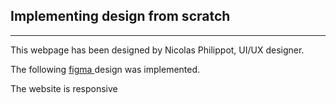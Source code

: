 ## Implementing design from scratch 
----------------------------------------------------------------
This webpage has been designed by Nicolas Philippot, UI/UX designer.

The following [figma ](https://www.figma.com/file/TwFqqWGYvNYvxZxhdWXv4H/Holberton-School---Headphone-company) design was implemented.

The website is responsive 